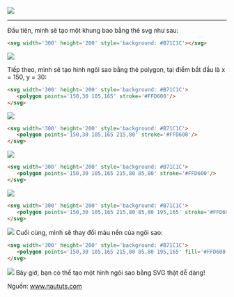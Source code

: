 ![](https://images.viblo.asia/709e9529-63af-4423-b5ed-f632d4abc5db.png)


-----

Đầu tiên, mình sẽ tạo một khung bao bằng thẻ svg như sau:

```html
<svg width='300' height='200' style='background: #B71C1C'></svg>
```
   ![](https://images.viblo.asia/15ab17e1-f058-4a8f-bd7a-e8fb81c44615.png)
    
   Tiếp theo, mình sẽ tạo hình ngôi sao bằng thẻ polygon, tại điểm bắt đầu là x = 150, y = 30:

```html
<svg width='300' height='200' style='background: #B71C1C'>
   <polygon points='150,30 105,165' stroke='#FFD600'/>
</svg>
```
![](https://images.viblo.asia/c7202de9-1007-4222-92a2-adfab4f100b3.png)
```html
<svg width='300' height='200' style='background: #B71C1C'>
   <polygon points='150,30 105,165 215,80' stroke='#FFD600'/>
</svg>
```
![](https://images.viblo.asia/76fae380-1560-480f-9230-775789cc1d78.png)
```html
<svg width='300' height='200' style='background: #B71C1C'>
   <polygon points='150,30 105,165 215,80 85,80' stroke='#FFD600'/>
</svg>
```
![](https://images.viblo.asia/fdf9d068-a075-4e0d-9fd6-e7037be4b2fd.png)
```html
<svg width='300' height='200' style='background: #B71C1C'>
   <polygon points='150,30 105,165 215,80 85,80 195,165' stroke='#FFD600'/>
</svg>
```
![](https://images.viblo.asia/5e79d62d-3f6d-49fb-af31-64ab583aa803.png)
Cuối cùng, mình sẽ thay đổi màu nền của ngôi sao:

```html
<svg width='300' height='200' style='background: #B71C1C'>
   <polygon points='150,30 105,165 215,80 85,80 195,165' fill='#FFD600'/>
</svg>
```
![](https://images.viblo.asia/270cefa7-cd74-44eb-8629-97903922dd7a.png)
Bây giờ, bạn có thể tạo một hình ngôi sao bằng SVG thật dễ dàng!

Nguồn: www.naututs.com